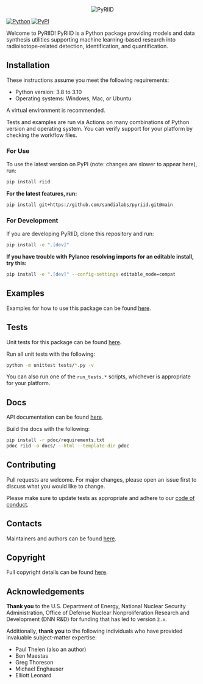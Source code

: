<p align="center">
  <img src="https://user-images.githubusercontent.com/1079118/124811147-623bd280-df1f-11eb-9f3a-a4a5e6ec5f94.png" alt="PyRIID">
</p>

[![Python](https://img.shields.io/pypi/pyversions/riid)](https://badge.fury.io/py/riid)
[![PyPI](https://badge.fury.io/py/riid.svg)](https://badge.fury.io/py/riid)

Welcome to PyRIID!
PyRIID is a Python package providing models and data synthesis utilities supporting
machine learning-based research into radioisotope-related detection, identification, and quantification.

## Installation

These instructions assume you meet the following requirements:

- Python version: 3.8 to 3.10
- Operating systems: Windows, Mac, or Ubuntu

A virtual environment is recommended.

Tests and examples are run via Actions on many combinations of Python version and operating system.
You can verify support for your platform by checking the workflow files.

### For Use

To use the latest version on PyPI (note: changes are slower to appear here), run:

```sh
pip install riid
```

**For the latest features, run:**

```sh
pip install git+https://github.com/sandialabs/pyriid.git@main
```

### For Development

If you are developing PyRIID, clone this repository and run:

```sh
pip install -e ".[dev]"
```

**If you have trouble with Pylance resolving imports for an editable install, try this:**

```sh
pip install -e ".[dev]" --config-settings editable_mode=compat
```

## Examples

Examples for how to use this package can be found [here](https://github.com/sandialabs/PyRIID/blob/main/examples).

## Tests

Unit tests for this package can be found [here](https://github.com/sandialabs/PyRIID/blob/main/tests).

Run all unit tests with the following:

```sh
python -m unittest tests/*.py -v
```

You can also run one of the `run_tests.*` scripts, whichever is appropriate for your platform.

## Docs

API documentation can be found [here](https://sandialabs.github.io/PyRIID).

Build the docs with the following:

```sh
pip install -r pdoc/requirements.txt
pdoc riid -o docs/ --html --template-dir pdoc
```

## Contributing

Pull requests are welcome.
For major changes, please open an issue first to discuss what you would like to change.

Please make sure to update tests as appropriate and adhere to our [code of conduct](https://github.com/sandialabs/PyRIID/blob/main/CODE_OF_CONDUCT.md).

## Contacts

Maintainers and authors can be found [here](https://github.com/sandialabs/PyRIID/blob/main/pyproject.toml).

## Copyright

Full copyright details can be found [here](https://github.com/sandialabs/PyRIID/blob/main/NOTICE.md).

## Acknowledgements

**Thank you** to the U.S. Department of Energy, National Nuclear Security Administration,
Office of Defense Nuclear Nonproliferation Research and Development (DNN R&D) for funding that has led to version `2.x`.

Additionally, **thank you** to the following individuals who have provided invaluable subject-matter expertise:

- Paul Thelen (also an author)
- Ben Maestas
- Greg Thoreson
- Michael Enghauser
- Elliott Leonard
